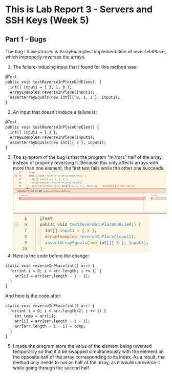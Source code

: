 # This is Lab Report 3 - Servers and SSH Keys (Week 5)

## Part 1 - Bugs
The bug I have chosen is ArrayExamples' implementation of reverseInPlace, which improperly reverses the arrays.<br/>
1. The failure-inducing input that I found for this method was:
```
@Test
public void testReverseInPlaceOddElems() {
  int[] input1 = { 3, 1, 8 };
  ArrayExamples.reverseInPlace(input1);
  assertArrayEquals(new int[]{ 8, 1, 3 }, input1);
}
```
2. An input that doesn't induce a failure is:
```
@Test
public void testReverseInPlaceOneElem() {
  int[] input1 = { 3 };
  ArrayExamples.reverseInPlace(input1);
  assertArrayEquals(new int[]{ 3 }, input1);
}
```
3. The symptom of the bug is that the program "mirrors" half of the array instead of properly reversing it. Because this only affects arrays with more than one element, the first test fails while the other one succeeds.<br/>
![Part1-Screenshot1](https://github.com/clockuru/cse15l-lab-reports/blob/main/lab4-Part1-Screenshot1.png?raw=true)<br/>
![Part1-Screenshot2](https://github.com/clockuru/cse15l-lab-reports/blob/main/lab4-Part1-Screenshot2.png?raw=true)<br/>
4. Here is the code before the change:
```
static void reverseInPlace(int[] arr) {
  for(int i = 0; i < arr.length; i += 1) {
    arr[i] = arr[arr.length - i - 1];
  }
}
```
And here is the code after:
```
static void reverseInPlace(int[] arr) {
  for(int i = 0; i < arr.length/2; i += 1) {
    int temp = arr[i];
    arr[i] = arr[arr.length - i - 1];
    arr[arr.length - i - 1] = temp;
  }
}
```
5. I made the program store the value of the element being reversed temporarily so that it'd be swapped simultaneously with the element on the opposite half of the array corresponding to its index. As a result, the method only needs to run on half of the array, as it would unreverse it while going through the second half.<br/>

